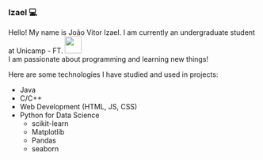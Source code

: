 ### Izael :computer:
Hello! My name is João Vitor Izael. I am currently an undergraduate student at Unicamp - FT. <img src="https://www.google.com/url?sa=i&url=https%3A%2F%2Fgiphy.com%2Fgifs%2FGDevs-dev-chrome-summit-Q7SKqn3G97xpmfSOvG&psig=AOvVaw33hO3CN1UzRLX-CDkD3ZgC&ust=1598296832832000&source=images&cd=vfe&ved=0CAIQjRxqFwoTCJjIleuFsusCFQAAAAAdAAAAABAD" width="34px"><br>
I am passionate about programming and learning new things!

Here are some technologies I have studied and used in projects:
- Java
- C/C++
- Web Development (HTML, JS, CSS)
- Python for Data Science
  - scikit-learn
  - Matplotlib
  - Pandas
  - seaborn

<!--
**izzy-el/izzy-el** is a ✨ _special_ ✨ repository because its `README.md` (this file) appears on your GitHub profile.

Here are some ideas to get you started:

- 🔭 I’m currently working on ...
- 🌱 I’m currently learning ...
- 👯 I’m looking to collaborate on ...
- 🤔 I’m looking for help with ...
- 💬 Ask me about ...
- 📫 How to reach me: ...
- 😄 Pronouns: ...
- ⚡ Fun fact: ...
-->

